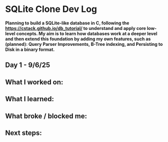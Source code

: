 # SQLite Clone Dev Log

**Planning to build a SQLite-like database in C, following the https://cstack.github.io/db_tutorial/ to understand and apply core low-level concepts. My aim is to learn how databases work at a deeper level and then extend this foundation by adding my own features, such as (planned): Query Parser Improvements, B-Tree indexing, and Persisting to Disk in a binary format.**

## Day 1 - 9/6/25
**What I worked on:**  
-

**What I learned:**  
- 

**What broke / blocked me:**  
- 

**Next steps:**  
-
